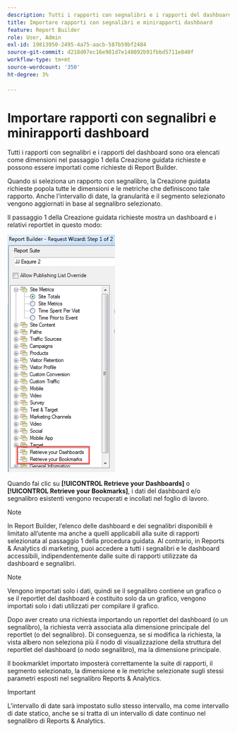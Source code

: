 ```yaml
---
description: Tutti i rapporti con segnalibri e i rapporti del dashboard sono ora elencati come dimensioni nel passaggio 1 della Creazione guidata richieste e possono essere importati come richieste di Report Builder.
title: Importare rapporti con segnalibri e minirapporti dashboard
feature: Report Builder
role: User, Admin
exl-id: 19813950-2495-4a75-aacb-587b59bf2484
source-git-commit: d218d07ec16e981d7e148092b91fbbd5711e840f
workflow-type: tm+mt
source-wordcount: '350'
ht-degree: 3%

---
```


# Importare rapporti con segnalibri e minirapporti dashboard

Tutti i rapporti con segnalibri e i rapporti del dashboard sono ora elencati come dimensioni nel passaggio 1 della Creazione guidata richieste e possono essere importati come richieste di Report Builder.

Quando si seleziona un rapporto con segnalibro, la Creazione guidata richieste popola tutte le dimensioni e le metriche che definiscono tale rapporto. Anche l’intervallo di date, la granularità e il segmento selezionato vengono aggiornati in base al segnalibro selezionato.

Il passaggio 1 della Creazione guidata richieste mostra un dashboard e i relativi reportlet in questo modo:

![Schermata che mostra il Passaggio 1 di 2 della Creazione guidata richieste evidenziando Recupera dashboard e Recupera segnalibri.](assets/import_dashboard_reportlet.png)

Quando fai clic su **[!UICONTROL Retrieve your Dashboards]** o **[!UICONTROL Retrieve your Bookmarks]**, i dati del dashboard e/o segnalibro esistenti vengono recuperati e incollati nel foglio di lavoro.

>[!NOTE]
>
>In Report Builder, l’elenco delle dashboard e dei segnalibri disponibili è limitato all’utente ma anche a quelli applicabili alla suite di rapporti selezionata al passaggio 1 della procedura guidata. Al contrario, in Reports &amp; Analytics di marketing, puoi accedere a tutti i segnalibri e le dashboard accessibili, indipendentemente dalle suite di rapporti utilizzate da dashboard e segnalibri.

>[!NOTE]
>
>Vengono importati solo i dati, quindi se il segnalibro contiene un grafico o se il reportlet del dashboard è costituito solo da un grafico, vengono importati solo i dati utilizzati per compilare il grafico.

Dopo aver creato una richiesta importando un reportlet del dashboard (o un segnalibro), la richiesta verrà associata alla dimensione principale del reportlet (o del segnalibro). Di conseguenza, se si modifica la richiesta, la vista albero non seleziona più il nodo di visualizzazione della struttura del reportlet del dashboard (o nodo segnalibro), ma la dimensione principale.

Il bookmarklet importato imposterà correttamente la suite di rapporti, il segmento selezionato, la dimensione e le metriche selezionate sugli stessi parametri esposti nel segnalibro Reports &amp; Analytics.

>[!IMPORTANT]
>
>L’intervallo di date sarà impostato sullo stesso intervallo, ma come intervallo di date statico, anche se si tratta di un intervallo di date continuo nel segnalibro di Reports &amp; Analytics.
